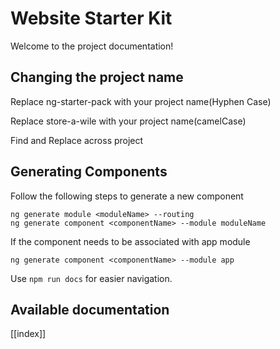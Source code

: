 # Website Starter Kit

Welcome to the project documentation!

## Changing the project name
Replace ng-starter-pack with your project name(Hyphen Case)

Replace store-a-wile with your project name(camelCase)

Find and Replace across project

## Generating Components
Follow the following steps to generate a new component
```
ng generate module <moduleName> --routing
ng generate component <componentName> --module moduleName
```
If the component needs to be associated with app module
```
ng generate component <componentName> --module app
```

Use `npm run docs` for easier navigation.

## Available documentation

[[index]]
